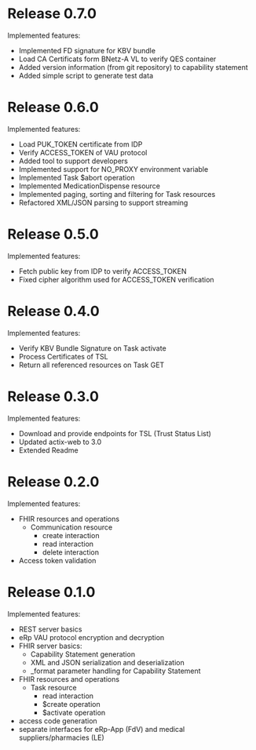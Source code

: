 # Release 0.7.0
Implemented features:
* Implemented FD signature for KBV bundle
* Load CA Certificats form BNetz-A VL to verify QES container
* Added version information (from git repository) to capability statement
* Added simple script to generate test data

# Release 0.6.0
Implemented features:
* Load PUK_TOKEN certificate from IDP
* Verify ACCESS_TOKEN of VAU protocol
* Added tool to support developers
* Implemented support for NO_PROXY environment variable
* Implemented Task $abort operation
* Implemented MedicationDispense resource
* Implemented paging, sorting and filtering for Task resources
* Refactored XML/JSON parsing to support streaming

# Release 0.5.0
Implemented features:
* Fetch public key from IDP to verify ACCESS_TOKEN
* Fixed cipher algorithm used for ACCESS_TOKEN verification

# Release 0.4.0
Implemented features:
* Verify KBV Bundle Signature on Task activate
* Process Certificates of TSL
* Return all referenced resources on Task GET

# Release 0.3.0
Implemented features:
* Download and provide endpoints for TSL (Trust Status List)
* Updated actix-web to 3.0
* Extended Readme

# Release 0.2.0
Implemented features:
* FHIR resources and operations
  * Communication resource
    * create interaction
    * read interaction
    * delete interaction
* Access token validation

# Release 0.1.0
Implemented features:
* REST server basics
* eRp VAU protocol encryption and decryption
* FHIR server basics:
  * Capability Statement generation
  * XML and JSON serialization and deserialization
  * _format parameter handling for Capability Statement
* FHIR resources and operations
  * Task resource
    * read interaction
    * $create operation
    * $activate operation
* access code generation
* separate interfaces for eRp-App (FdV) and medical suppliers/pharmacies (LE)

